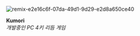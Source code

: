 ![remix-e2e16c6f-07da-49d1-9d29-e2d8a650ce40](https://i.ibb.co/pPw7bGW/remix-e2e16c6f-07da-49d1-9d29-e2d8a650ce40.png)


**Kumori**  
*개발중인 PC 4키 리듬 게임*